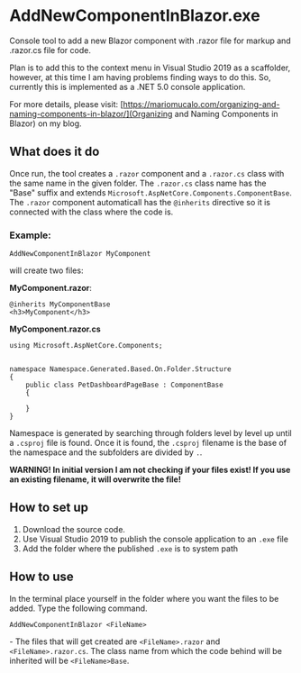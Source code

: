 # AddNewComponentInBlazor.exe

Console tool to add a new Blazor component with .razor file for markup and .razor.cs file for code.

Plan is to add this to the context menu in Visual Studio 2019 as a scaffolder, however, at this time I am having problems finding ways to do this. So, currently this is implemented as a .NET 5.0 console application.

For more details, please visit: [https://mariomucalo.com/organizing-and-naming-components-in-blazor/](Organizing and Naming Components in Blazor) on my blog.

## What does it do

Once run, the tool creates a `.razor` component and a `.razor.cs` class with the same name in the given folder. The `.razor.cs` class name has the "Base" suffix and extends `Microsoft.AspNetCore.Components.ComponentBase`. The `.razor` component automaticall has the `@inherits` directive so it is connected with the class where the code is.

### Example:

`AddNewComponentInBlazor MyComponent`

will create two files:

**MyComponent.razor**:
```
@inherits MyComponentBase
<h3>MyComponent</h3>
```

**MyComponent.razor.cs**
```
using Microsoft.AspNetCore.Components;


namespace Namespace.Generated.Based.On.Folder.Structure
{
	public class PetDashboardPageBase : ComponentBase
	{
		
	}
}
```

Namespace is generated by searching through folders level by level up until a `.csproj` file is found. Once it is found, the `.csproj` filename is the base of the namespace and the subfolders are divided by `.`.

**WARNING! In initial version I am not checking if your files exist! If you use an existing filename, it will overwrite the file!**

## How to set up

1. Download the source code.
2. Use Visual Studio 2019 to publish the console application to an `.exe` file
3. Add the folder where the published `.exe` is to system path

## How to use

In the terminal place yourself in the folder where you want the files to be added.
Type the following command.

`AddNewComponentInBlazor <FileName>`

**<FileName>** - The files that will get created are `<FileName>.razor` and `<FileName>.razor.cs`. The class name from which the code behind will be inherited will be `<FileName>Base`.
  
  
